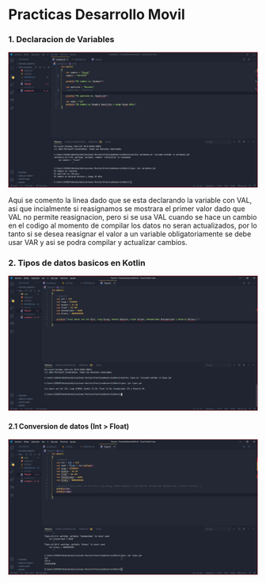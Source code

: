 # Practicas Desarrollo Movil

### 1. Declaracion de Variables

![](caps\1.PNG)

Aqui se comento la linea dado que se esta declarando la variable con VAL, asi que incialmente si reasignamos se mostrara el primer valor dado que VAL no permite reasignacion, pero si se usa VAL cuando se hace un cambio en el codigo al momento de compilar los datos no seran actualizados, por lo tanto si se desea reasignar el valor a un variable obligatoriamente se debe usar VAR y asi se podra compilar y actualizar cambios.

### 2. Tipos de datos basicos en Kotlin

![](caps\2.PNG)

#### 2.1 Conversion de datos (Int > Float)

![](caps\3.PNG)




